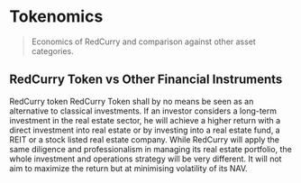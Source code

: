 # Tokenomics
> Economics of RedCurry and comparison against other asset categories.

## RedCurry Token vs Other Financial Instruments

RedCurry token RedCurry Token shall by no means be seen as an alternative to classical investments. If an investor considers a long-term investment in the real estate sector, he will achieve a higher return with a direct investment into real estate or by investing into a real estate fund, a REIT or a stock listed real estate company. While RedCurry will apply the same diligence and professionalism in managing its real estate portfolio, the whole investment and operations strategy will be very different. It will not aim to maximize the return but at minimising volatility of its NAV.
